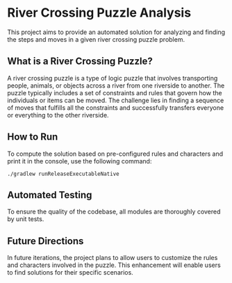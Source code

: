 # River Crossing Puzzle Analysis

This project aims to provide an automated solution for analyzing and finding the steps and moves in a given river crossing puzzle problem.

## What is a River Crossing Puzzle?

A river crossing puzzle is a type of logic puzzle that involves transporting people, animals, or objects across a river from one riverside to another. The puzzle typically includes a set of constraints and rules that govern how the individuals or items can be moved. The challenge lies in finding a sequence of moves that fulfills all the constraints and successfully transfers everyone or everything to the other riverside.

## How to Run

To compute the solution based on pre-configured rules and characters and print it in the console, use the following command:

```
./gradlew runReleaseExecutableNative
```

## Automated Testing

To ensure the quality of the codebase, all modules are thoroughly covered by unit tests.

## Future Directions

In future iterations, the project plans to allow users to customize the rules and characters involved in the puzzle. This enhancement will enable users to find solutions for their specific scenarios.
